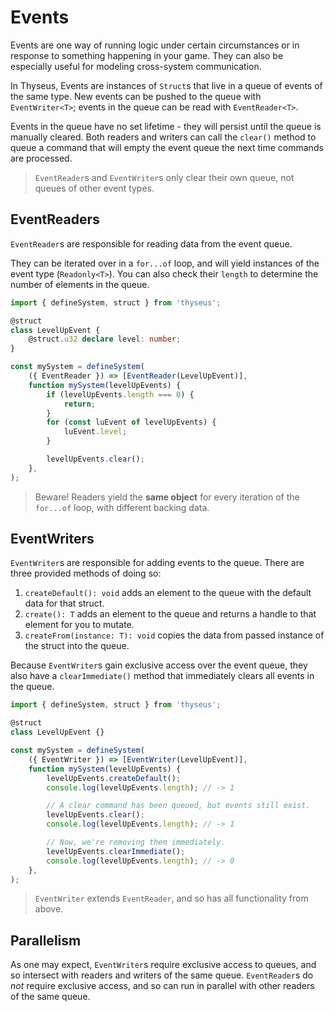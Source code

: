 # Events

Events are one way of running logic under certain circumstances or in response
to something happening in your game. They can also be especially useful for
modeling cross-system communication.

In Thyseus, Events are instances of `Struct`s that live in a queue of events of
the same type. New events can be pushed to the queue with `EventWriter<T>`;
events in the queue can be read with `EventReader<T>`.

Events in the queue have no set lifetime - they will persist until the queue is
manually cleared. Both readers and writers can call the `clear()` method to
queue a command that will empty the event queue the next time commands are
processed.

> `EventReader`s and `EventWriter`s only clear their own queue, not queues of
> other event types.

## EventReaders

`EventReader`s are responsible for reading data from the event queue.

They can be iterated over in a `for...of` loop, and will yield instances of the
event type (`Readonly<T>`). You can also check their `length` to determine the
number of elements in the queue.

```ts
import { defineSystem, struct } from 'thyseus';

@struct
class LevelUpEvent {
	@struct.u32 declare level: number;
}

const mySystem = defineSystem(
	({ EventReader }) => [EventReader(LevelUpEvent)],
	function mySystem(levelUpEvents) {
		if (levelUpEvents.length === 0) {
			return;
		}
		for (const luEvent of levelUpEvents) {
			luEvent.level;
		}

		levelUpEvents.clear();
	},
);
```

> Beware! Readers yield the **same object** for every iteration of the
> `for...of` loop, with different backing data.

## EventWriters

`EventWriter`s are responsible for adding events to the queue. There are three
provided methods of doing so:

1. `createDefault(): void` adds an element to the queue with the default data
   for that struct.
2. `create(): T` adds an element to the queue and returns a handle to that
   element for you to mutate.
3. `createFrom(instance: T): void` copies the data from passed instance of the
   struct into the queue.

Because `EventWriter`s gain exclusive access over the event queue, they also
have a `clearImmediate()` method that immediately clears all events in the
queue.

```ts
import { defineSystem, struct } from 'thyseus';

@struct
class LevelUpEvent {}

const mySystem = defineSystem(
	({ EventWriter }) => [EventWriter(LevelUpEvent)],
	function mySystem(levelUpEvents) {
		levelUpEvents.createDefault();
		console.log(levelUpEvents.length); // -> 1

		// A clear command has been queued, but events still exist.
		levelUpEvents.clear();
		console.log(levelUpEvents.length); // -> 1

		// Now, we're removing them immediately.
		levelUpEvents.clearImmediate();
		console.log(levelUpEvents.length); // -> 0
	},
);
```

> `EventWriter` extends `EventReader`, and so has all functionality from above.

## Parallelism

As one may expect, `EventWriter`s require exclusive access to queues, and so
intersect with readers and writers of the same queue. `EventReader`s do _not_
require exclusive access, and so can run in parallel with other readers of the
same queue.

